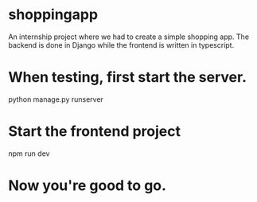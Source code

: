 # shoppingapp
An internship project where we had to create a simple shopping app.
The backend is done in Django while the frontend is written in typescript.

# When testing, first start the server.
python manage.py runserver

# Start the frontend project
npm run dev

# Now you're good to go.
